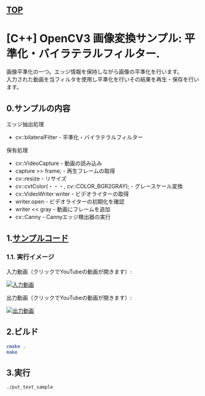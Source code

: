 [TOP](https://github.com/maemori/OpenCV3_Sample/)
----

# [C++] OpenCV3 画像変換サンプル: 平準化・バイラテラルフィルター.

画像平準化の一つ。エッジ情報を保持しながら画像の平準化を行います。  
入力された動画を当フィルタを使用し平準化を行いその結果を再生・保存を行います。
 
## 0.サンプルの内容

エッジ抽出処理
* cv::bilateralFilter - 平準化・バイラテラルフィルター

保有処理
* cv::VideoCapture - 動画の読み込み
* capture >> frame; - 再生フレームの取得
* cv::resize - リサイズ
* cv::cvtColor(・・・, cv::COLOR_BGR2GRAY); - グレースケール変換
* cv::VideoWriter writer - ビデオライターの取得
* writer.open - ビデオライターの初期化を確認
* writer << gray - 動画にフレームを追加
* cv::Canny - Cannyエッジ検出器の実行

## 1.[サンプルコード](./main.cpp)


### 1.1. 実行イメージ

入力動画（クリックでYouTubeの動画が開きます）:

[![入力動画](http://img.youtube.com/vi/UDPQthJe7cg/0.jpg)](https://www.youtube.com/watch?v=UDPQthJe7cg)

出力動画（クリックでYouTubeの動画が開きます）:

[![出力動画](http://img.youtube.com/vi/ycCIoXkgauY/0.jpg)](https://www.youtube.com/watch?v=ycCIoXkgauY)

## 2.ビルド

``` bash
cmake .
make
```

## 3.実行

``` bash
./put_text_sample
```
